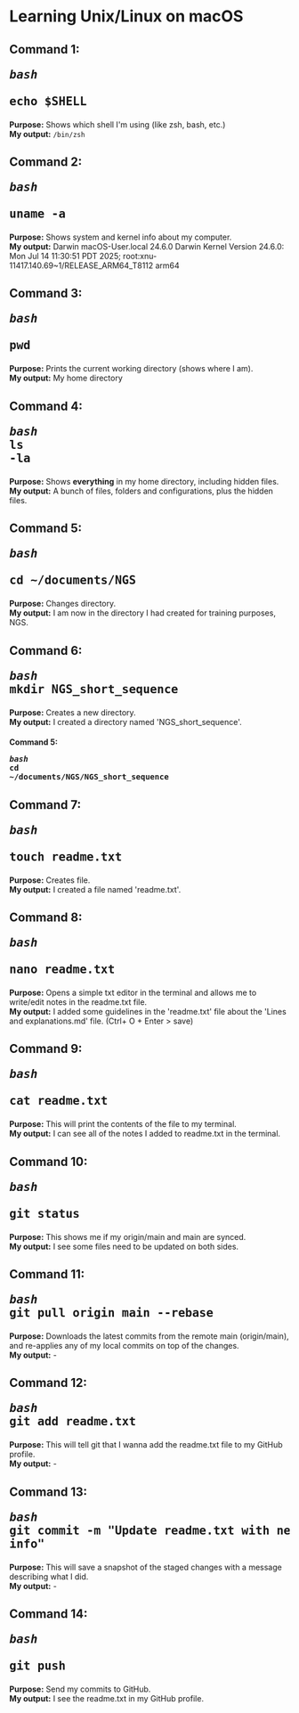 # Learning Unix/Linux on macOS

## Command 1: <pre>*bash* <br>echo $SHELL<br></pre>
**Purpose:** Shows which shell I'm using (like zsh, bash, etc.)  
**My output:** `/bin/zsh`

## Command 2: <pre>*bash* <br>uname -a<br></pre>
**Purpose:** Shows system and kernel info about my computer.  
**My output:** Darwin macOS-User.local 24.6.0 Darwin Kernel Version 24.6.0: Mon Jul 14 11:30:51 PDT 2025; root:xnu-11417.140.69~1/RELEASE_ARM64_T8112 arm64

## Command 3: <pre>*bash* <br>pwd<br></pre>
**Purpose:** Prints the current working directory (shows where I am).  
**My output:** My home directory

## Command 4: <pre>*bash* <br>ls -la<br></pre>
**Purpose:** Shows **everything** in my home directory, including hidden files.  
**My output:** A bunch of files, folders and configurations, plus the hidden files. 

## Command 5: <pre>*bash* <br>cd ~/documents/NGS<br></pre>
**Purpose:** Changes directory.  
**My output:** I am now in the directory I had created for training purposes, NGS.

## Command 6: <pre>*bash* <br>mkdir NGS_short_sequence<br></pre>
**Purpose:** Creates a new directory.  
**My output:** I created a directory named 'NGS_short_sequence'.

#### Command 5: <pre>*bash* <br>cd ~/documents/NGS/NGS_short_sequence<br></pre>

## Command 7: <pre>*bash* <br>touch readme.txt<br></pre>
**Purpose:** Creates file.   
**My output:** I created a file named 'readme.txt'.

## Command 8: <pre>*bash* <br>nano readme.txt<br></pre>
**Purpose:** Opens a simple txt editor in the terminal and allows me to write/edit notes in the readme.txt file.  
**My output:** I added some guidelines in the 'readme.txt' file about the 'Lines and explanations.md' file. (Ctrl+ O + Enter > save)

## Command 9: <pre>*bash* <br>cat readme.txt<br></pre>
**Purpose:** This will print the contents of the file to my terminal.   
**My output:** I can see all of the notes I added to readme.txt in the terminal.

## Command 10: <pre>*bash* <br>git status<br></pre>
**Purpose:** This shows me if my origin/main and main are synced.  
**My output:** I see some files need to be updated on both sides.

## Command 11: <pre>*bash* <br>git pull origin main --rebase<br></pre>
**Purpose:** Downloads the latest commits from the remote main (origin/main), and re-applies any of my local commits on top of the changes.  
**My output:** -

## Command 12: <pre>*bash* <br>git add readme.txt<br></pre>
**Purpose:** This will tell git that I wanna add the readme.txt file to my GitHub profile.    
**My output:** -

## Command 13: <pre>*bash* <br>git commit -m "Update readme.txt with new info"<br></pre>
**Purpose:** This will save a snapshot of the staged changes with a message describing what I did.     
**My output:** -

## Command 14: <pre>*bash* <br>git push<br></pre>
**Purpose:** Send my commits to GitHub.     
**My output:** I see the readme.txt in my GitHub profile. 














